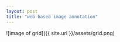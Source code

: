 ```yaml
---
layout: post
title: "web-based image annotation"
---
```


![image of grid]({{ site.url }}/assets/grid.png)
